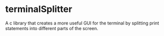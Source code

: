 # terminalSplitter
A c library that creates a more useful GUI for the terminal by splitting print statements into different parts of the screen.
